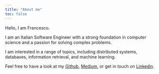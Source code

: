```yaml
---
title: "About me"
toc: false
---
```

Hello, I am Francesco.

I am an Italian Software Engineer with a strong foundation in 
computer science and a passion for solving complex problems.

I am interested in a range of topics, including distributed systems, 
databases, information retrieval, and machine learning.

Feel free to have a look at my [Github](https://github.com/tomfran), [Medium](https://medium.com/@tomfran), or get in touch on [Linkedin](https://www.linkedin.com/in/tomaselli-/).
